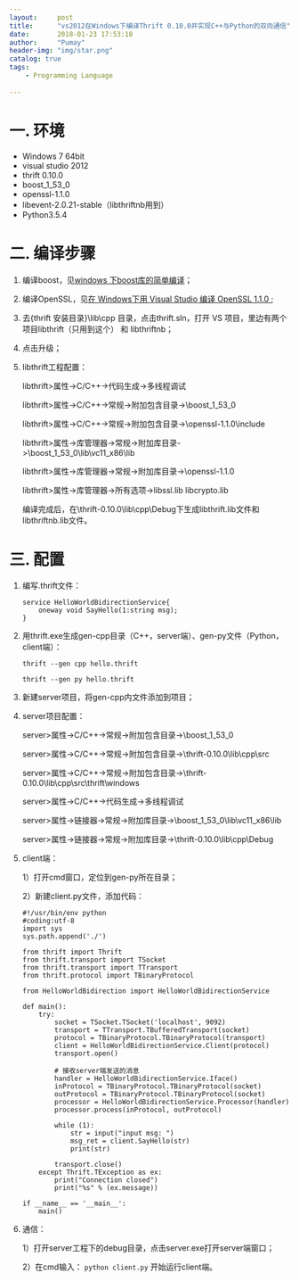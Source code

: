 ```yaml
---
layout:     post
title:      "vs2012在Windows下编译Thrift 0.10.0并实现C++与Python的双向通信"
date:       2018-01-23 17:53:18
author:     "Pumay"
header-img: "img/star.png"
catalog: true
tags:
    - Programming Language
    
---
```



# 一. 环境

- Windows 7 64bit
- visual studio 2012
- thrift 0.10.0
- boost_1_53_0
- openssl-1.1.0
- libevent-2.0.21-stable（libthriftnb用到）
- Python3.5.4

# 二. 编译步骤

1. 编译boost，见[windows 下boost库的简单编译](http://blog.csdn.net/wap1981314/article/details/12138617)；
2. 编译OpenSSL，见[在 Windows下用 Visual Studio 编译 OpenSSL 1.1.0 ](https://www.cnblogs.com/chinalantian/p/5819105.html);
3. 去{thrift 安装目录}\lib\cpp 目录，点击thrift.sln，打开 VS 项目，里边有两个项目libthrift（只用到这个） 和 libthriftnb；
4. 点击升级；
5. libthrift工程配置：

    libthrift>属性->C/C++->代码生成->多线程调试
    
    libthrift>属性->C/C++->常规->附加包含目录->\boost_1_53_0
    
    libthrift>属性->C/C++->常规->附加包含目录->\openssl-1.1.0\include
    
    libthrift>属性->库管理器->常规->附加库目录->\boost_1_53_0\lib\vc11_x86\lib
    
    libthrift>属性->库管理器->常规->附加库目录->\openssl-1.1.0
    
    libthrift>属性->库管理器->所有选项->libssl.lib
                                      libcrypto.lib

    编译完成后，在\thrift-0.10.0\lib\cpp\Debug下生成libthrift.lib文件和libthriftnb.lib文件。

# 三. 配置

1. 编写.thrift文件：
    ```
    service HelloWorldBidirectionService{
        oneway void SayHello(1:string msg);
    }
    ```
2. 用thrift.exe生成gen-cpp目录（C++，server端）、gen-py文件（Python，client端）：

    `thrift --gen cpp hello.thrift`
    
    `thrift --gen py hello.thrift`
    
3. 新建server项目，将gen-cpp内文件添加到项目；
4. server项目配置：

    server>属性->C/C++->常规->附加包含目录->\boost_1_53_0
    
    server>属性->C/C++->常规->附加包含目录->\thrift-0.10.0\lib\cpp\src
    
    server>属性->C/C++->常规->附加包含目录->\thrift-0.10.0\lib\cpp\src\thrift\windows
    
    server>属性->C/C++->代码生成->多线程调试
    
    server>属性->链接器->常规->附加库目录->\boost_1_53_0\lib\vc11_x86\lib
    
    server>属性->链接器->常规->附加库目录->\thrift-0.10.0\lib\cpp\Debug
    
5. client端：

    1）打开cmd窗口，定位到gen-py所在目录；
    
    2）新建client.py文件，添加代码：
    ```
    #!/usr/bin/env python
    #coding:utf-8
    import sys
    sys.path.append('./')

    from thrift import Thrift
    from thrift.transport import TSocket
    from thrift.transport import TTransport
    from thrift.protocol import TBinaryProtocol

    from HelloWorldBidirection import HelloWorldBidirectionService

    def main():
        try:
            socket = TSocket.TSocket('localhost', 9092)
            transport = TTransport.TBufferedTransport(socket)
            protocol = TBinaryProtocol.TBinaryProtocol(transport)
            client = HelloWorldBidirectionService.Client(protocol)
            transport.open()

            # 接收server端发送的消息
            handler = HelloWorldBidirectionService.Iface()
            inProtocol = TBinaryProtocol.TBinaryProtocol(socket)
            outProtocol = TBinaryProtocol.TBinaryProtocol(socket)
            processor = HelloWorldBidirectionService.Processor(handler)
            processor.process(inProtocol, outProtocol)

            while (1):
                str = input("input msg: ")
                msg_ret = client.SayHello(str)
                print(str)

            transport.close()
        except Thrift.TException as ex:
            print("Connection closed")
            print("%s" % (ex.message))

    if __name__ == '__main__':
        main()
    ```
6. 通信：

    1）打开server工程下的debug目录，点击server.exe打开server端窗口；
    
    2）在cmd输入：
        `python client.py`
       开始运行client端。

